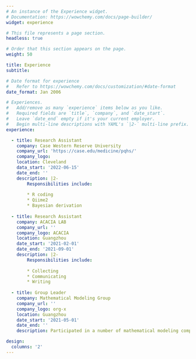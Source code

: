 ```yaml
---
# An instance of the Experience widget.
# Documentation: https://wowchemy.com/docs/page-builder/
widget: experience

# This file represents a page section.
headless: true

# Order that this section appears on the page.
weight: 50

title: Experience
subtitle:

# Date format for experience
#   Refer to https://wowchemy.com/docs/customization/#date-format
date_format: Jan 2006

# Experiences.
#   Add/remove as many `experience` items below as you like.
#   Required fields are `title`, `company`, and `date_start`.
#   Leave `date_end` empty if it's your current employer.
#   Begin multi-line descriptions with YAML's `|2-` multi-line prefix.
experience:

  - title: Research Assistant
    company: Case Western Reserve University
    company_url: 'https://case.edu/medicine/pqhs/'
    company_logo: 
    location: Cleveland
    data_start: '2022-06-15'
    date_end: ''
    description: |2-
        Responsibilities include:
        
        * R coding
        * Qiime2
        * Bayesian derivation
    
  - title: Research Assistant
    company: ACACIA LAB
    company_url: ''
    company_logo: ACACIA
    location: Guangzhou
    date_start: '2021-02-01'
    date_end: '2021-09-01'
    description: |2-
        Responsibilities include:
        
        * Collecting
        * Communicating
        * Writing
        
  - title: Group Leader
    company: Mathematical Modeling Group
    company_url: ''
    company_logo: org-x
    location: Guangzhou
    date_start: '2021-05-01'
    date_end: ''
    description: Participated in a number of mathematical modeling competitions at different level.A variety of methods are used, including time series, multiple regression analysis, grey neural network prediction, greedy algorithm and so on.

design:
  columns: '2'
---
```

